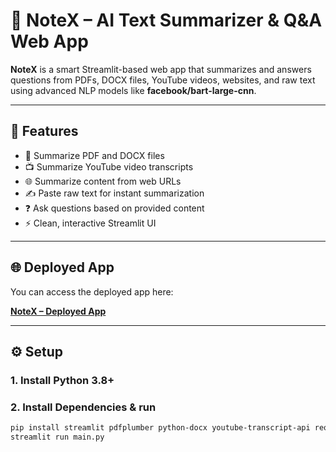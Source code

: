 # 🧠 NoteX – AI Text Summarizer & Q&A Web App

**NoteX** is a smart Streamlit-based web app that summarizes and answers questions from PDFs, DOCX files, YouTube videos, websites, and raw text using advanced NLP models like **facebook/bart-large-cnn**.

---

## 🚀 Features

- 📄 Summarize PDF and DOCX files  
- 📺 Summarize YouTube video transcripts  
- 🌐 Summarize content from web URLs  
- ✍️ Paste raw text for instant summarization  
- ❓ Ask questions based on provided content  
- ⚡ Clean, interactive Streamlit UI

---

## 🌐 Deployed App

You can access the deployed app here:

[**NoteX – Deployed App**](https://notex-main-steamlit.streamlit.app/)

---

## ⚙️ Setup

### 1. Install Python 3.8+
### 2. Install Dependencies & run

```bash
pip install streamlit pdfplumber python-docx youtube-transcript-api requests beautifulsoup4 transformers torch
streamlit run main.py

